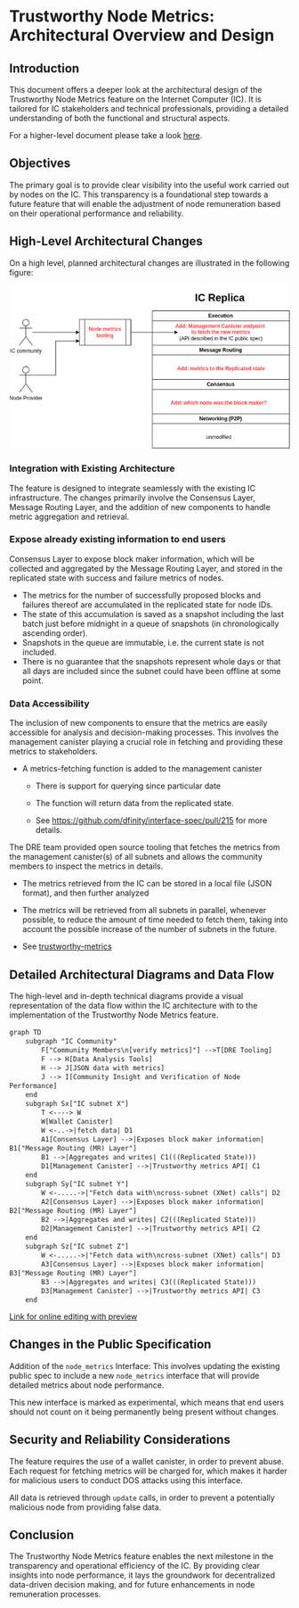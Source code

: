 # Trustworthy Node Metrics: Architectural Overview and Design

## Introduction

This document offers a deeper look at the architectural design of the Trustworthy Node Metrics feature on the Internet Computer (IC). It is tailored for IC stakeholders and technical professionals, providing a detailed understanding of both the functional and structural aspects.

For a higher-level document please take a look [here](./trustworthy-metrics.md).

## Objectives

The primary goal is to provide clear visibility into the useful work carried out by nodes on the IC. This transparency is a foundational step towards a future feature that will enable the adjustment of node remuneration based on their operational performance and reliability.


## High-Level Architectural Changes

On a high level, planned architectural changes are illustrated in the following figure:

![Architectural changes diagram](image.png)

### Integration with Existing Architecture

The feature is designed to integrate seamlessly with the existing IC infrastructure. The changes primarily involve the Consensus Layer, Message Routing Layer, and the addition of new components to handle metric aggregation and retrieval.

### Expose already existing information to end users

Consensus Layer to expose block maker information, which will be collected and aggregated by the Message Routing Layer, and stored in the replicated state with success and failure metrics of nodes.
- The metrics for the number of successfully proposed blocks and failures thereof are accumulated in the replicated state for node IDs. 
- The state of this accumulation is saved as a snapshot including the last batch just before midnight in a queue of snapshots (in chronologically ascending order).
- Snapshots in the queue are immutable, i.e. the current state is not included.
- There is no guarantee that the snapshots represent whole days or that all days are included since the subnet could have been offline at some point. 


### Data Accessibility
The inclusion of new components to ensure that the metrics are easily accessible for analysis and decision-making processes. This involves the management canister playing a crucial role in fetching and providing these metrics to stakeholders.

- A metrics-fetching function is added to the management canister

  - There is support for querying since particular date

  - The function will return data from the replicated state.

  - See https://github.com/dfinity/interface-spec/pull/215 for more details.

The DRE team provided open source tooling that fetches the metrics from the management canister(s) of all subnets and allows the community members to inspect the metrics in details.

- The metrics retrieved from the IC can be stored in a local file (JSON format), and then further analyzed

- The metrics will be retrieved from all subnets in parallel, whenever possible, to reduce the amount of time needed to fetch them, taking into account the possible increase of the number of subnets in the future.

- See [trustworthy-metrics](./trustworthy-metrics.md)

## Detailed Architectural Diagrams and Data Flow

The high-level and in-depth technical diagrams provide a visual representation of the data flow within the IC architecture with to the implementation of the Trustworthy Node Metrics feature.

```mermaid
graph TD
    subgraph "IC Community"
        F["Community Members\n[verify metrics]"] -->T[DRE Tooling]
        F --> H[Data Analysis Tools]
        H --> J[JSON data with metrics]
        J --> I[Community Insight and Verification of Node Performance]
    end
    subgraph Sx["IC subnet X"]
        T <----> W
        W[Wallet Canister]
        W <-..->|fetch data| D1
        A1[Consensus Layer] -->|Exposes block maker information| B1["Message Routing (MR) Layer"]
        B1 -->|Aggregates and writes| C1(((Replicated State)))
        D1[Management Canister] -->|Trustworthy metrics API| C1
    end
    subgraph Sy["IC subnet Y"]
        W <-.....->|"Fetch data with\ncross-subnet (XNet) calls"| D2
        A2[Consensus Layer] -->|Exposes block maker information| B2["Message Routing (MR) Layer"]
        B2 -->|Aggregates and writes| C2(((Replicated State)))
        D2[Management Canister] -->|Trustworthy metrics API| C2
    end
    subgraph Sz["IC subnet Z"]
        W <-.....->|"Fetch data with\ncross-subnet (XNet) calls"| D3
        A3[Consensus Layer] -->|Exposes block maker information| B3["Message Routing (MR) Layer"]
        B3 -->|Aggregates and writes| C3(((Replicated State)))
        D3[Management Canister] -->|Trustworthy metrics API| C3
    end
```

[Link for online editing with preview](https://mermaid.live/edit#pako:eNqtlFFv2jAQx7_KyU8gQSWSNzRVoqRVQYNVgEbXhAeTHMFqYiPbGWWl373n0JEwqa2K5pdYd3__7-4Xy88sVgmyLks136xhFkQSaJlieQhEbNCHvsrzQgq7i9gh7dZNGLFjAkaYL1GbKJLhb9RitYMcrRaxWURsAe325SwMJtcwUyoTMl3UbFwSbsOAWw49ybOdEabUmZrqtlQNw-H0xxgSJ90Ku65qHIXDUjgIq84G0oh0bYHLBH661kTMrVAS1ArGNDvcoV4pnXMZ45sRyuQfDNOnsCRBAYkW7mmoquYMvrXbruy8is3DOc8ykva5FMairunnpL-4aF_uV2jjdTnOHoJOJeh1qH9pUJrCwHe-o9NurP3100YZNLDMVPwIOX9EDUKWzbuJ9nDVoTZHaAxPESaqsMQaGqNJ8-By0vVVp_TspanGlFuydYS2WtB2D_1Oo9GY4CZztDCBqaVPs9mszgedcMQlFcpR1sYsTWe6MHartF0f7wH07gbO9l3CuxPCv056PRC7KKFF7OaIrbwFdOdirYxpvx1t3I_RNiEm_iZiRNarkfXOJet9gaz3IVnvU7LeOWS9d8n-OSH78B_J-jWy_rlk_S-Q9T8k639K1j-HrF8jy1osR-pdJPRmPrtExOya_CLWpW2CK15k1r2TLyTlhVXTnYxZ1-oCW6zYEFsMBKc_k7PuimeGopgIq_To8A6Xz3GLbbh8UOqv5uUVRR7Msg)

## Changes in the Public Specification

Addition of the `node_metrics` Interface: This involves updating the existing public spec to include a new `node_metrics` interface that will provide detailed metrics about node performance.

This new interface is marked as experimental, which means that end users should not count on it being permanently being present without changes.


## Security and Reliability Considerations

The feature requires the use of a wallet canister, in order to prevent abuse. Each request for fetching metrics will be charged for, which makes it harder for malicious users to conduct DOS attacks using this interface.

All data is retrieved through `update` calls, in order to prevent a potentially malicious node from providing false data.

## Conclusion

The Trustworthy Node Metrics feature enables the next milestone in the transparency and operational efficiency of the IC. By providing clear insights into node performance, it lays the groundwork for decentralized data-driven decision making, and for future enhancements in node remuneration processes.
